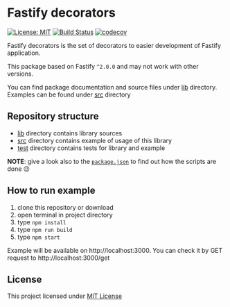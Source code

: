 # Fastify decorators
[![License: MIT](https://img.shields.io/badge/License-MIT-brightgreen.svg)](https://opensource.org/licenses/MIT)
[![Build Status](https://travis-ci.com/L2jLiga/fastify-decorators.svg?branch=master)](https://travis-ci.com/L2jLiga/fastify-decorators)
[![codecov](https://codecov.io/gh/L2jLiga/fastify-decorators/branch/master/graph/badge.svg)](https://codecov.io/gh/L2jLiga/fastify-decorators)

Fastify decorators is the set of decorators to easier development of Fastify application.

This package based on Fastify `^2.0.0` and may not work with other versions.

You can find package documentation and source files under [lib] directory. Examples can be found under [src] directory

## Repository structure

- [lib] directory contains library sources
- [src] directory contains example of usage of this library
- [test] directory contains tests for library and example

**NOTE**: give a look also to the [`package.json`] to find out how the scripts are done 😉

## How to run example

1. clone this repository or download
1. open terminal in project directory
1. type `npm install`
1. type `npm run build`
1. type `npm start`

Example will be available on http://localhost:3000. You can check it by GET request to http://localhost:3000/get

## License

This project licensed under [MIT License]

[lib]: ./lib
[src]: ./src
[test]: ./test
[`package.json`]: ./package.json
[MIT License]: https://github.com/L2jLiga/fastify-decorators/blob/master/LICENSE
